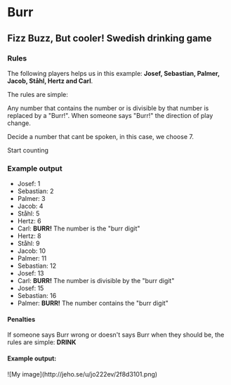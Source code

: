 Burr
====

<h2>Fizz Buzz, But cooler! Swedish drinking game</h2>

<h3>Rules</h3>
<p>The following players helps us in this example: <strong>Josef, Sebastian, Palmer, Jacob, Ståhl, Hertz and Carl</strong>.</p>
<p>The rules are simple:</p>
<p>Any number that contains the number or is divisible by that number is replaced by a "Burr!".
When someone says "Burr!" the direction of play change.</p>
<p>Decide a number that cant be spoken, in this case, we choose 7.</p>
<p>Start counting</p>
<h3>Example output</h3>
<ul>
<li>Josef: 1</li>
<li>Sebastian: 2</li>
<li>Palmer: 3</li>
<li>Jacob: 4</li>
<li>Ståhl: 5</li>
<li>Hertz: 6</li>
<li>Carl: <strong>BURR!</strong> The number is the "burr digit"</li>
<li>Hertz: 8</li>
<li>Ståhl: 9</li>
<li>Jacob: 10</li>
<li>Palmer: 11</li>
<li>Sebastian: 12</li>
<li>Josef: 13</li>
<li>Carl: <strong>BURR!</strong> The number is divisible by the "burr digit"</li>
<li>Josef: 15</li>
<li>Sebastian: 16</li>
<li>Palmer: <strong>BURR!</strong> The number contains the "burr digit"</li>
</ul>

<h4>Penalties</h4>
<p>If someone says Burr wrong or doesn't says Burr when they should be,  the rules are simple: <strong>DRINK</strong></p>

<h4>Example output:</h4>
![My image](http://jeho.se/u/jo222ev/2f8d3101.png)
